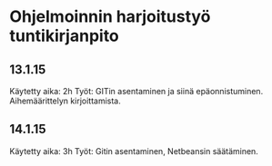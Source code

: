 # Ohjelmoinnin harjoitustyö tuntikirjanpito

## 13.1.15

Käytetty aika: 2h 
Työt: GITin asentaminen ja siinä epäonnistuminen. Aihemäärittelyn kirjoittamista.

## 14.1.15

Käytetty aika: 3h
Työt: Gitin asentaminen, Netbeansin säätäminen.

